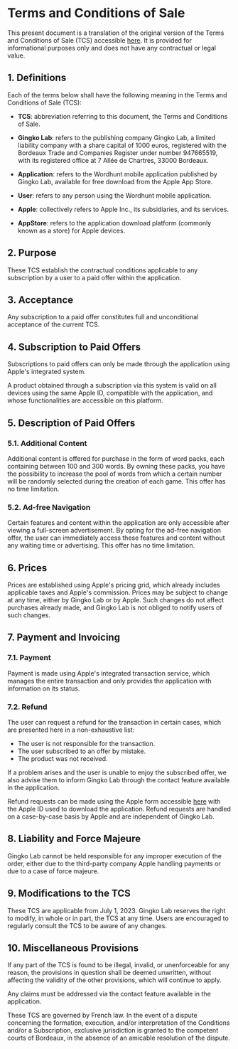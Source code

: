 # Terms and Conditions of Sale

This present document is a translation of the original version of the Terms and Conditions of Sale (TCS) accessible [here](../terms.md). It is provided for informational purposes only and does not have any contractual or legal value.

## 1. Definitions
Each of the terms below shall have the following meaning in the Terms and Conditions of Sale (TCS):

* **TCS**: abbreviation referring to this document, the Terms and Conditions of Sale.

* **Gingko Lab**: refers to the publishing company Gingko Lab, a limited liability company with a share capital of 1000 euros, registered with the Bordeaux Trade and Companies Register under number 947665519, with its registered office at 7 Allée de Chartres, 33000 Bordeaux.

* **Application**: refers to the Wordhunt mobile application published by Gingko Lab, available for free download from the Apple App Store.

* **User**: refers to any person using the Wordhunt mobile application.

* **Apple**: collectively refers to Apple Inc., its subsidiaries, and its services.

* **AppStore**: refers to the application download platform (commonly known as a store) for Apple devices.

## 2. Purpose
These TCS establish the contractual conditions applicable to any subscription by a user to a paid offer within the application.

## 3. Acceptance
Any subscription to a paid offer constitutes full and unconditional acceptance of the current TCS.

## 4. Subscription to Paid Offers
Subscriptions to paid offers can only be made through the application using Apple's integrated system.

A product obtained through a subscription via this system is valid on all devices using the same Apple ID, compatible with the application, and whose functionalities are accessible on this platform.

## 5. Description of Paid Offers

### 5.1. Additional Content
Additional content is offered for purchase in the form of word packs, each containing between 100 and 300 words. By owning these packs, you have the possibility to increase the pool of words from which a certain number will be randomly selected during the creation of each game. This offer has no time limitation.

### 5.2. Ad-free Navigation
Certain features and content within the application are only accessible after viewing a full-screen advertisement. By opting for the ad-free navigation offer, the user can immediately access these features and content without any waiting time or advertising. This offer has no time limitation.

## 6. Prices
Prices are established using Apple's pricing grid, which already includes applicable taxes and Apple's commission. Prices may be subject to change at any time, either by Gingko Lab or by Apple. Such changes do not affect purchases already made, and Gingko Lab is not obliged to notify users of such changes.

## 7. Payment and Invoicing

### 7.1. Payment
Payment is made using Apple's integrated transaction service, which manages the entire transaction and only provides the application with information on its status.

### 7.2. Refund
The user can request a refund for the transaction in certain cases, which are presented here in a non-exhaustive list:
* The user is not responsible for the transaction.
* The user subscribed to an offer by mistake.
* The product was not received.

If a problem arises and the user is unable to enjoy the subscribed offer, we also advise them to inform Gingko Lab through the contact feature available in the application.

Refund requests can be made using the Apple form accessible [here](https://support.apple.com/en-gb/HT204084) with the Apple ID used to download the application. Refund requests are handled on a case-by-case basis by Apple and are independent of Gingko Lab.

## 8. Liability and Force Majeure
Gingko Lab cannot be held responsible for any improper execution of the order, either due to the third-party company Apple handling payments or due to a case of force majeure.

## 9. Modifications to the TCS
These TCS are applicable from July 1, 2023. Gingko Lab reserves the right to modify, in whole or in part, the TCS at any time. Users are encouraged to regularly consult the TCS to be aware of any changes.

## 10. Miscellaneous Provisions
If any part of the TCS is found to be illegal, invalid, or unenforceable for any reason, the provisions in question shall be deemed unwritten, without affecting the validity of the other provisions, which will continue to apply.

Any claims must be addressed via the contact feature available in the application.

These TCS are governed by French law. In the event of a dispute concerning the formation, execution, and/or interpretation of the Conditions and/or a Subscription, exclusive jurisdiction is granted to the competent courts of Bordeaux, in the absence of an amicable resolution of the dispute.